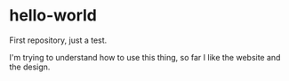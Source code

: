 # hello-world
First repository, just a test.

I'm trying to understand how to use this thing, so far I like the website and the design.

